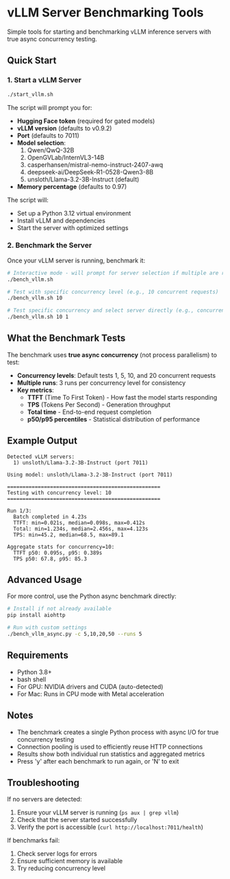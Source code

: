 # vLLM Server Benchmarking Tools

Simple tools for starting and benchmarking vLLM inference servers with true async concurrency testing.

## Quick Start

### 1. Start a vLLM Server

```bash
./start_vllm.sh
```

The script will prompt you for:
- **Hugging Face token** (required for gated models)
- **vLLM version** (defaults to v0.9.2)
- **Port** (defaults to 7011)
- **Model selection**:
  1. Qwen/QwQ-32B
  2. OpenGVLab/InternVL3-14B
  3. casperhansen/mistral-nemo-instruct-2407-awq
  4. deepseek-ai/DeepSeek-R1-0528-Qwen3-8B
  5. unsloth/Llama-3.2-3B-Instruct (default)
- **Memory percentage** (defaults to 0.97)

The script will:
- Set up a Python 3.12 virtual environment
- Install vLLM and dependencies
- Start the server with optimized settings

### 2. Benchmark the Server

Once your vLLM server is running, benchmark it:

```bash
# Interactive mode - will prompt for server selection if multiple are running
./bench_vllm.sh

# Test with specific concurrency level (e.g., 10 concurrent requests)
./bench_vllm.sh 10

# Test specific concurrency and select server directly (e.g., concurrency 10, server #1)
./bench_vllm.sh 10 1
```

## What the Benchmark Tests

The benchmark uses **true async concurrency** (not process parallelism) to test:

- **Concurrency levels**: Default tests 1, 5, 10, and 20 concurrent requests
- **Multiple runs**: 3 runs per concurrency level for consistency
- **Key metrics**:
  - **TTFT** (Time To First Token) - How fast the model starts responding
  - **TPS** (Tokens Per Second) - Generation throughput
  - **Total time** - End-to-end request completion
  - **p50/p95 percentiles** - Statistical distribution of performance

## Example Output

```
Detected vLLM servers:
  1) unsloth/Llama-3.2-3B-Instruct (port 7011)

Using model: unsloth/Llama-3.2-3B-Instruct (port 7011)

==================================================
Testing with concurrency level: 10
==================================================

Run 1/3:
  Batch completed in 4.23s
  TTFT: min=0.021s, median=0.098s, max=0.412s
  Total: min=1.234s, median=2.456s, max=4.123s
  TPS: min=45.2, median=68.5, max=89.1

Aggregate stats for concurrency=10:
  TTFT p50: 0.095s, p95: 0.389s
  TPS p50: 67.8, p95: 85.3
```

## Advanced Usage

For more control, use the Python async benchmark directly:

```bash
# Install if not already available
pip install aiohttp

# Run with custom settings
./bench_vllm_async.py -c 5,10,20,50 --runs 5
```

## Requirements

- Python 3.8+
- bash shell
- For GPU: NVIDIA drivers and CUDA (auto-detected)
- For Mac: Runs in CPU mode with Metal acceleration

## Notes

- The benchmark creates a single Python process with async I/O for true concurrency testing
- Connection pooling is used to efficiently reuse HTTP connections
- Results show both individual run statistics and aggregated metrics
- Press 'y' after each benchmark to run again, or 'N' to exit

## Troubleshooting

If no servers are detected:
1. Ensure your vLLM server is running (`ps aux | grep vllm`)
2. Check that the server started successfully
3. Verify the port is accessible (`curl http://localhost:7011/health`)

If benchmarks fail:
1. Check server logs for errors
2. Ensure sufficient memory is available
3. Try reducing concurrency level
